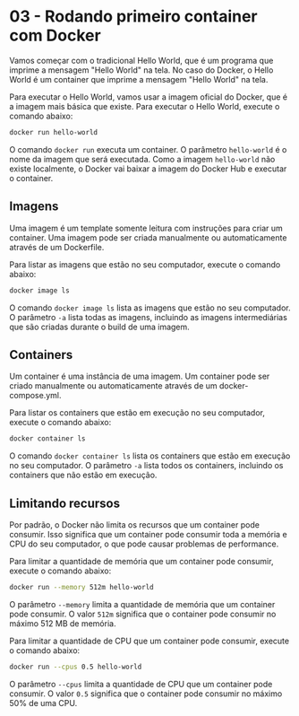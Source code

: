 # 03 - Rodando primeiro container com Docker

Vamos começar com o tradicional Hello World, que é um programa que imprime a mensagem "Hello World" na tela. No caso do Docker, o Hello World é um container que imprime a mensagem "Hello World" na tela.

Para executar o Hello World, vamos usar a imagem oficial do Docker, que é a imagem mais básica que existe. Para executar o Hello World, execute o comando abaixo:

```bash
docker run hello-world
```

O comando `docker run` executa um container. O parâmetro `hello-world` é o nome da imagem que será executada. Como a imagem `hello-world` não existe localmente, o Docker vai baixar a imagem do Docker Hub e executar o container.

## Imagens

Uma imagem é um template somente leitura com instruções para criar um container. Uma imagem pode ser criada manualmente ou automaticamente através de um Dockerfile.

Para listar as imagens que estão no seu computador, execute o comando abaixo:

```bash
docker image ls
```

O comando `docker image ls` lista as imagens que estão no seu computador. O parâmetro `-a` lista todas as imagens, incluindo as imagens intermediárias que são criadas durante o build de uma imagem.

## Containers

Um container é uma instância de uma imagem. Um container pode ser criado manualmente ou automaticamente através de um docker-compose.yml.

Para listar os containers que estão em execução no seu computador, execute o comando abaixo:

```bash
docker container ls
```

O comando `docker container ls` lista os containers que estão em execução no seu computador. O parâmetro `-a` lista todos os containers, incluindo os containers que não estão em execução.

## Limitando recursos

Por padrão, o Docker não limita os recursos que um container pode consumir. Isso significa que um container pode consumir toda a memória e CPU do seu computador, o que pode causar problemas de performance.

Para limitar a quantidade de memória que um container pode consumir, execute o comando abaixo:

```bash
docker run --memory 512m hello-world
```

O parâmetro `--memory` limita a quantidade de memória que um container pode consumir. O valor `512m` significa que o container pode consumir no máximo 512 MB de memória.

Para limitar a quantidade de CPU que um container pode consumir, execute o comando abaixo:

```bash
docker run --cpus 0.5 hello-world
```

O parâmetro `--cpus` limita a quantidade de CPU que um container pode consumir. O valor `0.5` significa que o container pode consumir no máximo 50% de uma CPU.

